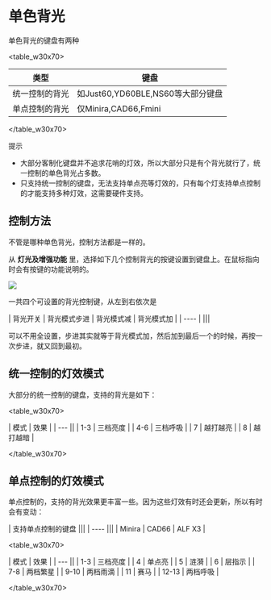 # 单色背光

单色背光的键盘有两种

<table_w30x70>

| 类型 | 键盘 |
| --- | --- |
| 统一控制的背光 | 如Just60,YD60BLE,NS60等大部分键盘 |
| 单点控制的背光 | 仅Minira,CAD66,Fmini |

</table_w30x70>

<div class="hint">
<subtitle>提示</subtitle>

  - 大部分客制化键盘并不追求花哨的灯效，所以大部分只是有个背光就行了，统一控制的单色背光占多数。
  - 只支持统一控制的键盘，无法支持单点亮等灯效的，只有每个灯支持单点控制的才能支持多种灯效，这需要硬件支持。
</div>


## 控制方法

不管是哪种单色背光，控制方法都是一样的。

从 **灯光及增强功能** 里，选择如下几个控制背光的按键设置到键盘上。在鼠标指向时会有按键的功能说明的。

![](/assets/backlight-01.png?)

一共四个可设置的背光控制键，从左到右依次是

| 背光开关 | 背光模式步进 | 背光模式减 | 背光模式加 |
| ---- | |||

可以不用全设置，步进其实就等于背光模式加，然后加到最后一个的时候，再按一次步进，就又回到最初。


## 统一控制的灯效模式

大部分的统一控制的键盘，支持的背光是如下：

<table_w30x70>

| 模式 | 效果 |
| --- ||
| 1-3 | 三档亮度 |
| 4-6 | 三档呼吸 |
| 7 | 越打越亮 |
| 8 | 越打越暗 |

</table_w30x70>


## 单点控制的灯效模式
单点控制的，支持的背光效果更丰富一些。因为这些灯效有时还会更新，所以有时会有变动：

| 支持单点控制的键盘 |||
| ---- |||
| Minira | CAD66 | ALF X3 |

<table_w30x70>

| 模式 | 效果 |
| --- ||
| 1-3 | 三档亮度 |
| 4 | 单点亮 |
| 5 | 涟漪 |
| 6 | 层指示 |
| 7-8 | 两档繁星 |
| 9-10 | 两档雨滴 |
| 11 | 赛马 |
| 12-13 | 两档呼吸 |

</table_w30x70>
